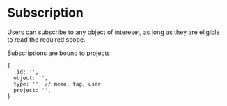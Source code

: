 # Subscription

Users can subscribe to any object of intereset, as long as they are eligible to
read the required scope. 

Subscriptions are bound to projects 

```
{
  _id: '',
  object: '',
  type: '', // memo, tag, user
  project: '',
}
```
